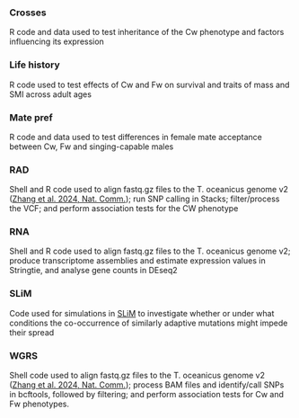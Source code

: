 ### Crosses
R code and data used to test inheritance of the Cw phenotype and factors influencing its expression

### Life history
R code used to test effects of Cw and Fw on survival and traits of mass and SMI across adult ages

### Mate pref
R code and data used to test differences in female mate acceptance between Cw, Fw and singing-capable males

### RAD 
Shell and R code used to align fastq.gz files to the T. oceanicus genome v2 ([Zhang et al. 2024, Nat. Comm.](https://www.nature.com/articles/s41467-024-49344-4)); run SNP calling in Stacks; filter/process the VCF; and perform association tests for the CW phenotype

### RNA
Shell and R code used to align fastq.gz files to the T. oceanicus genome v2; produce transcriptome assemblies and estimate expression values in Stringtie, and analyse gene counts in DEseq2

### SLiM
Code used for simulations in [SLiM](https://messerlab.org/slim/) to investigate whether or under what conditions the co-occurrence of similarly adaptive mutations might impede their spread

### WGRS 
Shell code used to align fastq.gz files to the T. oceanicus genome v2 ([Zhang et al. 2024, Nat. Comm.](https://www.nature.com/articles/s41467-024-49344-4)); process BAM files and identify/call SNPs in bcftools, followed by filtering; and perform association tests for Cw and Fw phenotypes. 
